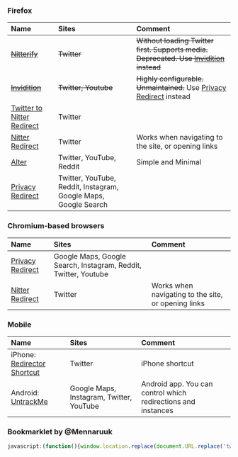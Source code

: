### Firefox
| Name                                                                                                 | Sites                                                           | Comment                                                                                                                                       |
| :--------------------------------------------------------------------------------------------------- | :-------------------------------------------------------------- | :-------------------------------------------------------------------------------------------------------------------------------------------- |
| ~~[Nitterify](https://addons.mozilla.org/firefox/addon/nitterify/)~~                                 | ~~Twitter~~                                                     | ~~Without loading Twitter first. Supports media. Deprecated. Use [Invidition](https://addons.mozilla.org/firefox/addon/invidition/) instead~~ |
| ~~[Invidition](https://addons.mozilla.org/firefox/addon/invidition/)~~                               | ~~Twitter, Youtube~~                                            | ~~Highly configurable. Unmaintained.~~ Use [Privacy Redirect](https://addons.mozilla.org/firefox/addon/privacy-redirect/) instead             |
| [Twitter to Nitter Redirect](https://addons.mozilla.org/firefox/addon/twitter-to-nitter-redirect/)   | Twitter                                                         |                                                                                                                                               |
| [Nitter Redirect](https://addons.mozilla.org/firefox/addon/nitter-redirect/)                         | Twitter                                                         | Works when navigating to the site, or opening links                                                                                           |
| [Alter](https://addons.mozilla.org/firefox/addon/alter/)                                             | Twitter, YouTube, Reddit                                        | Simple and Minimal                                                                                                                            |
| [Privacy Redirect](https://addons.mozilla.org/firefox/addon/privacy-redirect/)                       | Twitter, YouTube, Reddit, Instagram, Google Maps, Google Search |                                                                                                                                               |

### Chromium-based browsers
| Name                                                                                                            | Sites                                                           | Comment                                             |
| :-------------------------------------------------------------------------------------------------------------- | :-------------------------------------------------------------- | :-------------------------------------------------- |
| [Privacy Redirect](https://chrome.google.com/webstore/detail/privacy-redirect/pmcmeagblkinmogikoikkdjiligflglb) | Google Maps, Google Search, Instagram, Reddit, Twitter, Youtube |                                                     |
| [Nitter Redirect](https://chrome.google.com/webstore/detail/nitter-redirect/mohaicophfnifehkkkdbcejkflmgfkof)   | Twitter                                                         | Works when navigating to the site, or opening links |

### Mobile
| Name                                                                                             | Sites                                    | Comment                                                       |
| :----------------------------------------------------------------------------------------------- | :--------------------------------------- | :------------------------------------------------------------ |
| iPhone: [Redirector Shortcut](https://www.icloud.com/shortcuts/3e90ac68c77b45eb82cb18dab519ff76) | Twitter                                  | iPhone shortcut                                               |
| Android: [UntrackMe](https://f-droid.org/packages/app.fedilab.nitterizeme/)                      | Google Maps, Instagram, Twitter, YouTube | Android app. You can control which redirections and instances |

### Bookmarklet by @Mennaruuk
```js
javascript:(function(){window.location.replace(document.URL.replace('twitter.com','nitter.net'))})()
```